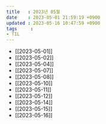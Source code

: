 ```yaml
---
title   : 2023년 05월
date    : 2023-05-01 21:59:19 +0900
updated : 2023-05-16 10:47:59 +0900
tags     : 
- TIL
---
```

- [[2023-05-01]]
- [[2023-05-02]]
- [[2023-05-04]]
- [[2023-05-07]]
- [[2023-05-08]]
- [[2023-05-10]]
- [[2023-05-11]]
- [[2023-05-12]]
- [[2023-05-14]]
- [[2023-05-15]]
- [[2023-05-16]]
